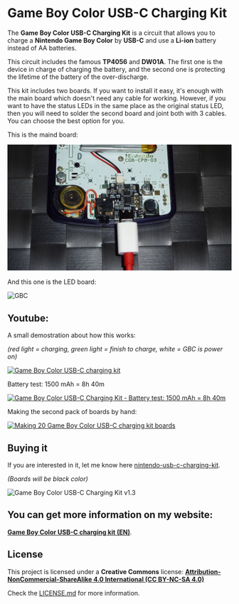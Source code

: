 # Game Boy Color USB-C Charging Kit

The **Game Boy Color USB-C Charging Kit** is a circuit that allows you to charge a **Nintendo Game Boy Color** by **USB-C** and use a **Li-ion** battery instead of AA batteries.

This circuit includes the famous **TP4056** and **DW01A**. The first one is the device in charge of charging the battery, and the second one is protecting the lifetime of the battery of the over-discharge.

This kit includes two boards. If you want to install it easy, it's enough with the main board which doesn't need any cable for working. However, if you want to have the status LEDs in the same place as the original status LED, then you will need to solder the second board and joint both with 3 cables. You can choose the best option for you.

This is the maind board:

![GBC](https://raw.githubusercontent.com/giltesa/Game-Boy-Color-USB-C-charging-kit/master/5.%20Photos/P1170518.jpg)

And this one is the LED board:

![GBC](https://raw.githubusercontent.com/giltesa/Game-Boy-Color-USB-C-charging-kit/master/5.%20Photos/IMG_20201130_212004.jpg)



## Youtube:

A small demostration about how this works:

*(red light = charging, green light = finish to charge, white = GBC is power on)*

[![Game Boy Color USB-C charging kit](https://img.youtube.com/vi/vwyqkQ_spI8/0.jpg)](https://www.youtube.com/watch?v=vwyqkQ_spI8)


Battery test: 1500 mAh = 8h 40m

[![Game Boy Color USB-C Charging Kit - Battery test: 1500 mAh = 8h 40m](https://img.youtube.com/vi/jIQpzhPCvvI/0.jpg)](https://www.youtube.com/watch?v=jIQpzhPCvvI)


Making the second pack of boards by hand:

[![Making 20 Game Boy Color USB-C charging kit boards](https://img.youtube.com/vi/QD3lMJURSQE/0.jpg)](https://www.youtube.com/watch?v=QD3lMJURSQE)



## Buying it

If you are interested in it, let me know here [nintendo-usb-c-charging-kit](https://giltesa.com/en/nintendo-usb-c-charging-kit).

*(Boards will be black color)*

![Game Boy Color USB-C Charging Kit v1.3](https://giltesa.com/wp-content/uploads/2021/04/GBC-USB-C-Charging-Kit-v1.5-Top.jpg)



## You can get more information on my website:

[**Game Boy Color USB-C charging kit (EN)**](https://giltesa.com/en/nintendo-usb-c-charging-kit).



## License

This project is licensed under a **Creative Commons** license:
**[Attribution-NonCommercial-ShareAlike 4.0 International (CC BY-NC-SA 4.0) ](https://creativecommons.org/licenses/by-nc-sa/4.0/)**

Check the [LICENSE.md](LICENSE.md) for more information.